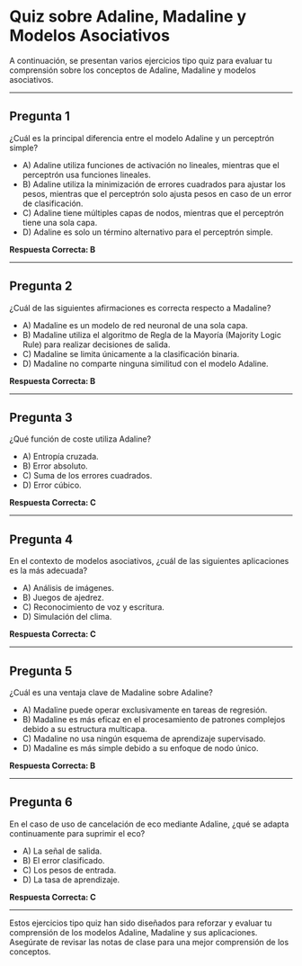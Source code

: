 # Quiz sobre Adaline, Madaline y Modelos Asociativos

A continuación, se presentan varios ejercicios tipo quiz para evaluar tu comprensión sobre los conceptos de Adaline, Madaline y modelos asociativos.

---

## Pregunta 1

¿Cuál es la principal diferencia entre el modelo Adaline y un perceptrón simple?

- A) Adaline utiliza funciones de activación no lineales, mientras que el perceptrón usa funciones lineales.
- B) Adaline utiliza la minimización de errores cuadrados para ajustar los pesos, mientras que el perceptrón solo ajusta pesos en caso de un error de clasificación.
- C) Adaline tiene múltiples capas de nodos, mientras que el perceptrón tiene una sola capa.
- D) Adaline es solo un término alternativo para el perceptrón simple.

**Respuesta Correcta: B**

---

## Pregunta 2

¿Cuál de las siguientes afirmaciones es correcta respecto a Madaline?

- A) Madaline es un modelo de red neuronal de una sola capa.
- B) Madaline utiliza el algoritmo de Regla de la Mayoría (Majority Logic Rule) para realizar decisiones de salida.
- C) Madaline se limita únicamente a la clasificación binaria.
- D) Madaline no comparte ninguna similitud con el modelo Adaline.

**Respuesta Correcta: B**

---

## Pregunta 3

¿Qué función de coste utiliza Adaline?

- A) Entropía cruzada.
- B) Error absoluto.
- C) Suma de los errores cuadrados.
- D) Error cúbico.

**Respuesta Correcta: C**

---

## Pregunta 4

En el contexto de modelos asociativos, ¿cuál de las siguientes aplicaciones es la más adecuada?

- A) Análisis de imágenes.
- B) Juegos de ajedrez.
- C) Reconocimiento de voz y escritura.
- D) Simulación del clima.

**Respuesta Correcta: C**

---

## Pregunta 5

¿Cuál es una ventaja clave de Madaline sobre Adaline?

- A) Madaline puede operar exclusivamente en tareas de regresión.
- B) Madaline es más eficaz en el procesamiento de patrones complejos debido a su estructura multicapa.
- C) Madaline no usa ningún esquema de aprendizaje supervisado.
- D) Madaline es más simple debido a su enfoque de nodo único.

**Respuesta Correcta: B**

---

## Pregunta 6

En el caso de uso de cancelación de eco mediante Adaline, ¿qué se adapta continuamente para suprimir el eco?

- A) La señal de salida.
- B) El error clasificado.
- C) Los pesos de entrada.
- D) La tasa de aprendizaje.

**Respuesta Correcta: C**

---

Estos ejercicios tipo quiz han sido diseñados para reforzar y evaluar tu comprensión de los modelos Adaline, Madaline y sus aplicaciones. Asegúrate de revisar las notas de clase para una mejor comprensión de los conceptos.